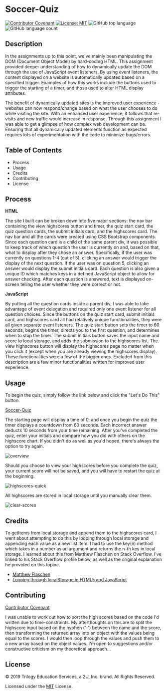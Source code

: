 # Soccer-Quiz

[![Contributor Covenant](https://img.shields.io/badge/Contributor%20Covenant-v2.0%20adopted-ff69b4.svg)](code_of_conduct.md)
[![License: MIT](https://img.shields.io/badge/License-MIT-yellow.svg)](https://opensource.org/licenses/MIT)
![GitHub top language](https://img.shields.io/github/languages/top/kev-luo/Soccer-Quiz?style=plastic)
![GitHub language count](https://img.shields.io/github/languages/count/kev-luo/Soccer-Quiz?style=plastic)

## Description

In the assignments up to this point, we've mainly been manipulating the DOM (Document Object Model) by hard-coding HTML. This assignment provided deeper understanding of how to dynamically update the DOM through the use of JavaScript event listeners. By using event listeners, the content displayed on a website is automatically updated based on a specified trigger. Examples of how this works include the buttons used to trigger the starting of a timer, and those used to alter HTML display attributes. 

The benefit of dynamically updated sites is the improved user experience - websites can now respond/change based on what the user chooses to do while visiting the site. With an enhanced user experience, it follows that re-visits and new traffic would increase in response. Through this assignment I was able to get a glimpse of how complex web development can be. Ensuring that all dynamically updated elements function as expected requires lots of experimentation with the code to minimize bugs/errors.  

## Table of Contents
* Process
* Usage
* Credits
* Contributing
* License

## Process
**HTML**

The site I built can be broken down into five major sections: the nav bar containing the view highscores button and timer, the quiz start card, the quiz question cards, the submit initials card, and the highscores card. The nav bar and all the cards were created using CSS Bootstrap components. Since each question card is a child of the same parent div, it was possible to keep track of which question the user is currently on and, based on that, what to display after they chose an answer. Specifically, if the user was currently on questions 1-4 (out of 5), clicking an answer would trigger the display of the next question. If the user was on question 5, clicking an answer would display the submit initials card. Each question is also given a unique ID which matches keys in a defined JavaScript object to allow for answer checking. After each question is answered, text is displayed on-screen telling the user whether they were correct or not.

**JavaScript**

By putting all the question cards inside a parent div, I was able to take advantage of event delegation and required only one event listener for all question choices. Since the buttons on the quiz start card, submit initials card, and highscores card all had relatively unique functionalities, they were all given separate event listeners. The quiz start button sets the timer to 60 seconds, begins the timer, directs you to the first question, and determines when to stop the timer. The submit initials button saves the input name and score to local storage, and adds the submission to the highscores list. The view highscores button will display the highscores page no matter when you click it (except when you are already viewing the highscores display). These functionalities were a few of the bigger ones. Excluded from this description are a few minor functionalities written for improved user experience. 

## Usage
To begin the quiz, simply follow the link below and click the "Let's Do This" button. 

[Soccer-Quiz](https://kev-luo.github.io/Soccer-Quiz/)

The starting page will display a time of 0, and once you begin the quiz the timer displays a countdown from 60 seconds. Each incorrect answer deducts 10 seconds from your time remaining. After you've completed the quiz, enter your initials and compare how you did with others on the highscore chart. If you didn't do as well as you'd hoped, there's always the option to try again.

![overview](assets/gifs/overview.gif)

Should you choose to view your highscores before you complete the quiz, your current score will not be saved, and you will have to restart the quiz at the beginning.

![highscores-quick](assets/gifs/antsy.gif)

All highscores are stored in local storage until you manually clear them.

![clear-scores](assets/gifs/storage.gif)

## Credits
To getItems from local storage and append them to the highscores card, I went about attempting to do this by looping through local storage and appending each value as a new list item. I had to use the key(n) method which takes in a number as an argument and returns the n-th key in local storage. I learned about this from Matthew Flaschen on Stack Overflow. I've linked to his Stack Overflow profile below, as well as the original explanation he provided on this topioc.

* [Matthew Flaschen](https://stackoverflow.com/users/47773/matthew-flaschen?tab=profile)
* [Looping through localStorage in HTML5 and JavaScript](https://stackoverflow.com/questions/3138564/looping-through-localstorage-in-html5-and-javascript)

## Contributing
[Contributor Covenant](https://www.contributor-covenant.org/)

I was unable to work out how to sort the high scores based on the code I'd written due to time-constraints. My afterthoughts on this are to split the highscore input based on the hyphen ('-') between the name and the score, then transforming the returned array into an object with the values being equal to the scores. I would then loop through the values and push them to a new array based on the object values. I'm open to suggestions and/or constructive criticism on my theoretical approach...

## License
© 2019 Trilogy Education Services, a 2U, Inc. brand. All Rights Reserved.

Licensed under the [MIT](https://github.com/microsoft/vscode/blob/master/LICENSE.txt) License.
